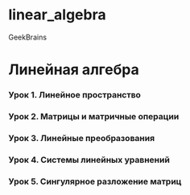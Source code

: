 # linear_algebra
GeekBrains
# Линейная алгебра

### Урок 1. Линейное пространство
### Урок 2. Матрицы и матричные операции
### Урок 3. Линейные преобразования
### Урок 4. Системы линейных уравнений
### Урок 5. Сингулярное разложение матриц
